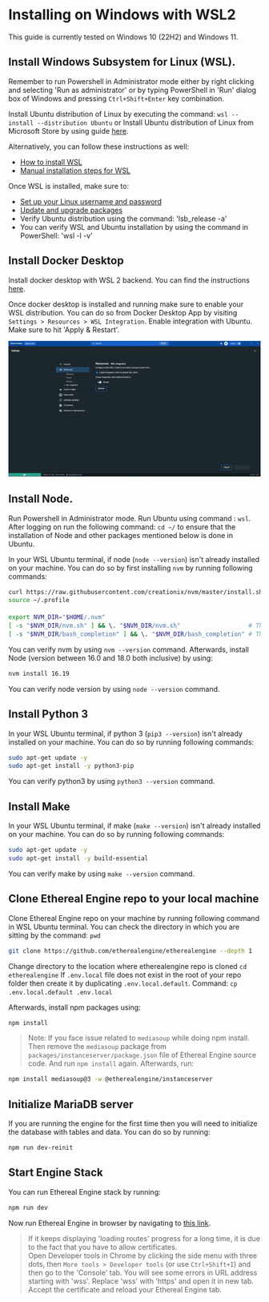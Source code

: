 # Installing on Windows with WSL2

This guide is currently tested on Windows 10 (22H2) and Windows 11.

## Install Windows Subsystem for Linux (WSL). 
Remember to run Powershell in Administrator mode either by right clicking and selecting 'Run as administrator' or by typing PowerShell in 'Run' dialog box of Windows and pressing `Ctrl+Shift+Enter` key combination.

Install Ubuntu distribution of Linux by executing the command:
`wsl --install --distribution Ubuntu`
or
Install Ubuntu distribution of Linux from Microsoft Store by using guide [here](https://learn.microsoft.com/en-us/windows/wsl/install).

Alternatively, you can follow these instructions as well:

- [How to install WSL](https://pureinfotech.com/install-wsl-windows-11/)
- [Manual installation steps for WSL](https://learn.microsoft.com/en-us/windows/wsl/install-manual)

Once WSL is installed, make sure to:

- [Set up your Linux username and password](https://learn.microsoft.com/en-us/windows/wsl/setup/environment#set-up-your-linux-username-and-password)
- [Update and upgrade packages](https://learn.microsoft.com/en-us/windows/wsl/setup/environment#update-and-upgrade-packages)
- Verify Ubuntu distribution using the command: 'lsb_release -a'
- You can verify WSL and Ubuntu  installation by using the command in PowerShell: 'wsl -l -v'

## Install Docker Desktop

Install docker desktop with WSL 2 backend. You can find the instructions [here](https://docs.docker.com/desktop/install/windows-install/).

Once docker desktop is installed and running make sure to enable your WSL distribution. You can do so from Docker Desktop App by visiting `Settings > Resources > WSL Integration`. Enable integration with Ubuntu. Make sure to hit 'Apply & Restart'.

![Docker Desktop WSL Distro](../2_devops_deployment/images/docker-desktop-wsl-distro.jpg)

## Install Node. 
Run Powershell in Administrator mode. Run Ubuntu using command : `wsl`. After logging on run the following command: `cd ~/` to ensure that the installation of Node and other packages mentioned below is done in Ubuntu.

In your WSL Ubuntu terminal, if node (`node --version`) isn't already installed on your machine. You can do so by first installing `nvm` by running following commands:

```bash
curl https://raw.githubusercontent.com/creationix/nvm/master/install.sh | bash
source ~/.profile

export NVM_DIR="$HOME/.nvm"
[ -s "$NVM_DIR/nvm.sh" ] && \. "$NVM_DIR/nvm.sh"                   # This loads nvm
[ -s "$NVM_DIR/bash_completion" ] && \. "$NVM_DIR/bash_completion" # This loads nvm bash_completion
```

You can verify nvm by using `nvm --version` command. Afterwards, install Node (version between 16.0 and 18.0 both inclusive) by using:

```bash
nvm install 16.19
```

You can verify node version by using `node --version` command.

## Install Python 3

In your WSL Ubuntu terminal, if python 3 (`pip3 --version`) isn't already installed on your machine. You can do so by running following commands:

```bash
sudo apt-get update -y
sudo apt-get install -y python3-pip
```

You can verify python3 by using `python3 --version` command.

## Install Make

In your WSL Ubuntu terminal, if make (`make --version`) isn't already installed on your machine. You can do so by running following commands:

```bash
sudo apt-get update -y
sudo apt-get install -y build-essential
```

You can verify make by using `make --version` command.

## Clone Ethereal Engine repo to your local machine

Clone Ethereal Engine repo on your machine by running following command in WSL Ubuntu terminal. You can check the directory in which you are sitting by the command: `pwd`

```bash
git clone https://github.com/etherealengine/etherealengine --depth 1
```
Change directory to the location where etherealengine repo is cloned `cd etherealengine`
If `.env.local` file does not exist in the root of your repo folder then create it by duplicating `.env.local.default`. Command: `cp .env.local.default .env.local`

Afterwards, install npm packages using:

```bash
npm install
```

> Note: If you face issue related to `mediasoup` while doing npm install. Then remove the `mediasoup` package from `packages/instanceserver/package.json` file of Ethereal Engine source code. And run `npm install` again. Afterwards, run:

```bash
npm install mediasoup@3 -w @etherealengine/instanceserver
```

## Initialize MariaDB server

If you are running the engine for the first time then you will need to initialize the database with tables and data. You can do so by running:

```bash
npm run dev-reinit
```

## Start Engine Stack

You can run Ethereal Engine stack by running:

```bash
npm run dev
```
Now run Ethereal Engine in browser by navigating to [this link](https://127.0.0.1:3000/location/default).   
> If it keeps displaying 'loading routes' progress for a long time, it is due to the fact that you have to allow certificates.   
> Open Developer tools in Chrome by clicking the side menu with three dots, then `More tools > Developer tools` (or use `Ctrl+Shift+I`) and then go to the 'Console' tab. You will see some errors in URL address starting with 'wss'. Replace 'wss' with 'https' and open it in new tab. Accept the certificate and reload your Ethereal Engine tab.
